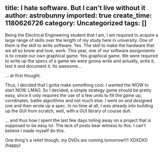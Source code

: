 title: I hate software. But I can't live without it
author: astrobunny
imported: true
create_time: 1180626726
category: Uncategorized
tags: []
---
Being the Electrical Engineering student that I am, I am required to acquire a large range of skills over the length of my study here in university. One of them is the skill to write software. Yes. The skill to make the hardware that we all so know and love, work. This year, one of our software assignments is to create our own graphical game. Yes graphical game. We were required to write up the specs of a game we were gonna write and actually, write it, test it and document it. Its awesome...  
  
... at first thought.  
  
Thus, I decided that I gotta make something cool. I wanted the WOW to start NOW. LMAO. So I decided, a simple strategy game should be pretty easy, since it only requires the use of a few units to fill the game up, corrdinates, battle algorithms and not much else. I went on and designed one and then wrote up a spec. In no time at all, I was already into building up the GUI from scratch, well, with a GUI library of course duh.  
  
... and thus how I spent the last few days toiling away on a project that is supposed to be easy lol. The lack of posts bear witness to this. I can't believe I made myself do this.  
  
One thing's a relief though, my DVDs are coming tomorrow!!!! XDXDXD (happy)

